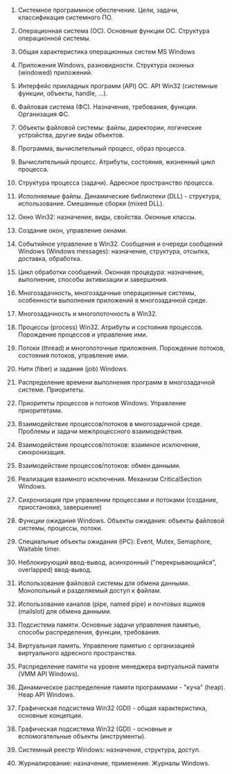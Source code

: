 1. Системное программное обеспечение. Цели, задачи, классификация системного ПО.

2. Операционная система (ОС). Основные функции ОС. Структура операционной системы.

3. Общая характеристика операционных систем MS Windows

4. Приложения Windows, разновидности. Структура оконных (windowed) приложений.

5. Интерфейс прикладных программ (API) ОС. API Win32 (системные функции, объекты, handle, ...).

6. Файловая система (ФС). Назначение, требования, функции. Организация ФС.

7. Объекты файловой системы: файлы, директории, логические устройства, другие виды объектов.

8. Программа, вычислительный процесс, образ процесса.

9. Вычислительный процесс. Атрибуты, состояния, жизненный цикл процесса.

10. Структура процесса (задачи). Адресное пространство процесса.

11. Исполняемые файлы. Динамические библиотеки (DLL) - структура, использование. Смешанные сборки (mixed DLL).

12. Окно Win32: назначение, виды, свойства. Оконные классы.

13. Создание окон, управление окнами.

14. Событийное управление в Win32. Сообщения и очереди сообщений Windows (Windows messages): назначение, структура, отсылка, доставка, обработка.

15. Цикл обработки сообщений. Оконная процедура: назначение, выполнение, способы активизации и завершения.

16. Многозадачность, многозадачные операционные системы, особенности выполнения приложений в многозадачной среде.

17. Многозадачность и многопоточность в Win32.

18. Процессы (process) Win32. Атрибуты и состояния процессов. Порождение процессов и управление ими.

19. Потоки (thread) и многопоточные приложения. Порождение потоков, состояния потоков, управление ими.

20. Нити (fiber) и задания (job) Windows.

21. Распределение времени выполнения программ в многозадачной системе. Приоритеты.

22. Приоритеты процессов и потоков Windows. Управление приоритетами.

23. Взаимодействие процессов/потоков в многозадачной среде. Проблемы и задачи межпроцессного взаимодействия.

24. Взаимодействие процессов/потоков: взаимное исключение, синхронизация.

25. Взаимодействие процессов/потоков: обмен данными.

26. Реализация взаимного исключения. Механизм CriticalSection Windows.

27. Сихронизация при управлении процессами и потоками (создание, приостановка, завершение)

28. Функции ожидания Windows. Объекты ожидания: объекты файловой системы, процессы, потоки.

29. Специальные объекты ожидания (IPC): Event, Mutex, Semaphore, Waitable timer.

30. Неблокирующий ввод-вывод, асинхронный ("перекрывающийся", overlapped) ввод-вывод.

31. Использование файловой системы для обмена данными. Монопольный и разделяемый доступ к файлам.

32. Использование каналов (pipe, named pipe) и почтовых ящиков (mailslot) для обмена данными.

33. Подсистема памяти. Основные задачи управления памятью, способы распределения, функции, требования.

34. Виртуальная память. Управление памятью с организацией виртуального адресного пространства.

35. Распределение памяти на уровне менеджера виртуальной памяти (VMM API Windows).

36. Динамическое распределение памяти программами - "куча" (heap). Heap API Windows.

37. Графическая подсистема Win32 (GDI) - общая характеристика, основные концепции.

38. Графическая подсистема Win32 (GDI) - основные и вспомогательные объекты (инструменты).

39. Системный реестр Windows: назначение, структура, доступ.

40. Журналирование: назначение, применение. Журналы Windows.